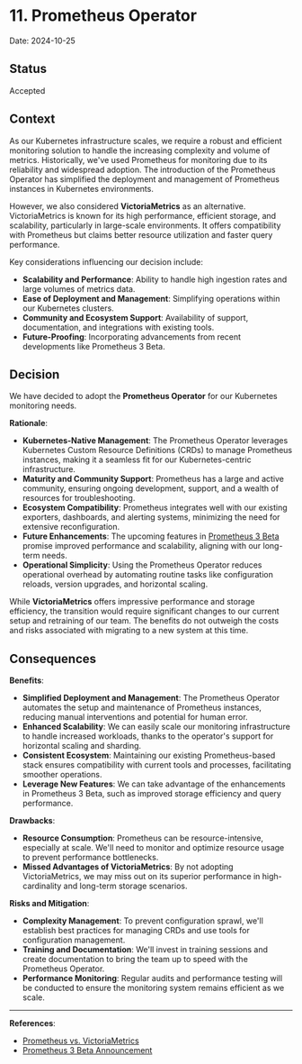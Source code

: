 # 11. Prometheus Operator

Date: 2024-10-25

## Status

Accepted

## Context

As our Kubernetes infrastructure scales, we require a robust and efficient monitoring solution to handle the increasing complexity and volume of metrics. Historically, we've used Prometheus for monitoring due to its reliability and widespread adoption. The introduction of the Prometheus Operator has simplified the deployment and management of Prometheus instances in Kubernetes environments.

However, we also considered **VictoriaMetrics** as an alternative. VictoriaMetrics is known for its high performance, efficient storage, and scalability, particularly in large-scale environments. It offers compatibility with Prometheus but claims better resource utilization and faster query performance.

Key considerations influencing our decision include:

- **Scalability and Performance**: Ability to handle high ingestion rates and large volumes of metrics data.
- **Ease of Deployment and Management**: Simplifying operations within our Kubernetes clusters.
- **Community and Ecosystem Support**: Availability of support, documentation, and integrations with existing tools.
- **Future-Proofing**: Incorporating advancements from recent developments like Prometheus 3 Beta.

## Decision

We have decided to adopt the **Prometheus Operator** for our Kubernetes monitoring needs.

**Rationale**:

- **Kubernetes-Native Management**: The Prometheus Operator leverages Kubernetes Custom Resource Definitions (CRDs) to manage Prometheus instances, making it a seamless fit for our Kubernetes-centric infrastructure.
- **Maturity and Community Support**: Prometheus has a large and active community, ensuring ongoing development, support, and a wealth of resources for troubleshooting.
- **Ecosystem Compatibility**: Prometheus integrates well with our existing exporters, dashboards, and alerting systems, minimizing the need for extensive reconfiguration.
- **Future Enhancements**: The upcoming features in [Prometheus 3 Beta](https://www.prometheus.io/blog/2024/09/11/prometheus-3-beta) promise improved performance and scalability, aligning with our long-term needs.
- **Operational Simplicity**: Using the Prometheus Operator reduces operational overhead by automating routine tasks like configuration reloads, version upgrades, and horizontal scaling.

While **VictoriaMetrics** offers impressive performance and storage efficiency, the transition would require significant changes to our current setup and retraining of our team. The benefits do not outweigh the costs and risks associated with migrating to a new system at this time.

## Consequences

**Benefits**:

- **Simplified Deployment and Management**: The Prometheus Operator automates the setup and maintenance of Prometheus instances, reducing manual interventions and potential for human error.
- **Enhanced Scalability**: We can easily scale our monitoring infrastructure to handle increased workloads, thanks to the operator's support for horizontal scaling and sharding.
- **Consistent Ecosystem**: Maintaining our existing Prometheus-based stack ensures compatibility with current tools and processes, facilitating smoother operations.
- **Leverage New Features**: We can take advantage of the enhancements in Prometheus 3 Beta, such as improved storage efficiency and query performance.

**Drawbacks**:

- **Resource Consumption**: Prometheus can be resource-intensive, especially at scale. We'll need to monitor and optimize resource usage to prevent performance bottlenecks.
- **Missed Advantages of VictoriaMetrics**: By not adopting VictoriaMetrics, we may miss out on its superior performance in high-cardinality and long-term storage scenarios.

**Risks and Mitigation**:

- **Complexity Management**: To prevent configuration sprawl, we'll establish best practices for managing CRDs and use tools for configuration management.
- **Training and Documentation**: We'll invest in training sessions and create documentation to bring the team up to speed with the Prometheus Operator.
- **Performance Monitoring**: Regular audits and performance testing will be conducted to ensure the monitoring system remains efficient as we scale.

---

**References**:

- [Prometheus vs. VictoriaMetrics](https://last9.io/blog/prometheus-vs-victoriametrics/)
- [Prometheus 3 Beta Announcement](https://www.prometheus.io/blog/2024/09/11/prometheus-3-beta)
